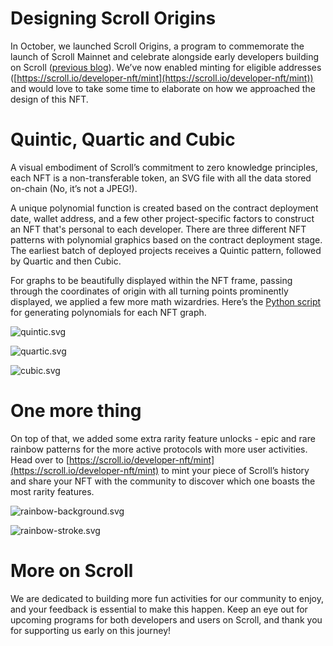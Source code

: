 # Designing Scroll Origins

In October, we launched Scroll Origins, a program to commemorate the launch of Scroll Mainnet and celebrate alongside early developers building on Scroll ([previous blog](https://scroll.io/blog/scroll-origins-nft)). We’ve now enabled minting for eligible addresses ([https://scroll.io/developer-nft/mint](https://scroll.io/developer-nft/mint)) and would love to take some time to elaborate on how we approached the design of this NFT.

# Quintic, Quartic and Cubic

A visual embodiment of Scroll’s commitment to zero knowledge principles, each NFT is a non-transferable token, an SVG file with all the data stored on-chain (No, it’s not a JPEG!). 

A unique polynomial function is created based on the contract deployment date, wallet address, and a few other project-specific factors to construct an NFT that's personal to each developer. There are three different NFT patterns with polynomial graphics based on the contract deployment stage. The earliest batch of deployed projects receives a Quintic pattern, followed by Quartic and then Cubic. 

For graphs to be beautifully displayed within the NFT frame, passing through the coordinates of origin with all turning points prominently displayed, we applied a few more math wizardries. Here’s the [Python script](https://file.notion.so/f/f/cc12e519-e01d-4277-9573-3fe8e5bdf9ce/497c4a7e-2e47-43fb-9e8e-6292fcba1680/generate_polynomials.py?id=7920a78e-915f-4f55-b12d-4249de214d45&table=block&spaceId=cc12e519-e01d-4277-9573-3fe8e5bdf9ce&expirationTimestamp=1702771200000&signature=FqEYCOXcL0_qsC0Tlv3oyEV3Ako3i_wcQ6N6bxrtQC8&downloadName=generate_polynomials.py) for generating polynomials for each NFT graph. 

![quintic.svg](/imgs/homepage/blog/scrollOriginsNFT/quintic.svg)

![quartic.svg](/imgs/homepage/blog/scrollOriginsNFT/quartic.svg)

![cubic.svg](/imgs/homepage/blog/scrollOriginsNFT/cubic.svg)

# One more thing

On top of that, we added some extra rarity feature unlocks - epic and rare rainbow patterns for the more active protocols with more user activities. Head over to [https://scroll.io/developer-nft/mint](https://scroll.io/developer-nft/mint) to mint your piece of Scroll’s history and share your NFT with the community to discover which one boasts the most rarity features.

![rainbow-background.svg](/imgs/homepage/blog/scrollOriginsNFT/rainbow-background.svg)

![rainbow-stroke.svg](/imgs/homepage/blog/scrollOriginsNFT/rainbow-stroke.svg)

# More on Scroll

We are dedicated to building more fun activities for our community to enjoy, and your feedback is essential to make this happen. Keep an eye out for upcoming programs for both developers and users on Scroll, and thank you for supporting us early on this journey!
